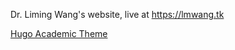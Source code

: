 Dr. Liming Wang's website, live at https://lmwang.tk

[Hugo Academic Theme](https://sourcethemes.com/academic/)

